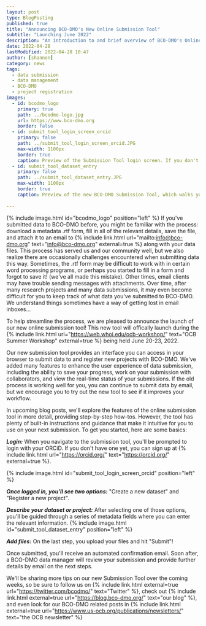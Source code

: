 ```yaml
---
layout: post
type: BlogPosting
published: true
title: "Announcing BCO-DMO's New Online Submission Tool"
subtitle: "Launching June 2022"
description: "An introduction to and brief overview of BCO-DMO's Online Data Submission Tool"
date: 2022-04-28
lastModified: 2022-04-28 10:47
author: [shannon]
category: news
tags: 
  - data submission
  - data management
  - BCO-DMO
  - project registration
images:
  - id: bcodmo_logo
    primary: true
    path: ../bcodmo-logo.jpg
    url: https://www.bco-dmo.org
    border: false
  - id: submit_tool_login_screen_orcid
    primary: false
    path: ../submit_tool_login_screen_orcid.JPG
    max-width: 1100px
    border: true
    caption: Preview of the Submission Tool login screen. If you don't have one already, sign up for an ORCiD at orcid.org
  - id: submit_tool_dataset_entry
    primary: false
    path: ../submit_tool_dataset_entry.JPG
    max-width: 1100px
    border: true
    caption: Preview of the new BCO-DMO Submission Tool, which walks you through providing metadata step-by-step with instructions and examples.
 
---
```

{% include image.html id="bcodmo_logo" position="left" %}
If you've submitted data to BCO-DMO before, you might be familiar with the process: download a metadata .rtf form, fill in all of the relevant details, save the file, and attach it to an email to {% include link.html url="mailto:info@bco-dmo.org" text="info@bco-dmo.org" external=true %} along with your data files. This process has served us and our community well, but we also realize there are occasionally challenges encountered when submitting data this way. Sometimes, the .rtf form may be difficult to work with in certain word processing programs, or perhaps you started to fill in a form and forgot to save it! (we've all made this mistake). Other times, email clients may have trouble sending messages with attachments. Over time, after many research projects and many data submissions, it may even become difficult for you to keep track of what data you've submitted to BCO-DMO. We understand things sometimes have a way of getting lost in email inboxes…

To help streamline the process, we are pleased to announce the launch of our new online submission tool! This new tool will offically launch during the {% include link.html url="https://web.whoi.edu/ocb-workshop/" text="OCB Summer Workshop" external=true %} being held June 20-23, 2022. 

Our new submission tool provides an interface you can access in your browser to submit data to and register new projects with BCO-DMO. We've added many features to enhance the user experience of data submission, including the ability to save your progress, work on your submission with collaborators, and view the real-time status of your submissions. If the old process is working well for you, you can continue to submit data by email, but we encourage you to try out the new tool to see if it improves your workflow. 

In upcoming blog posts, we'll explore the features of the online submission tool in more detail, providing step-by-step how-tos. However, the tool has plenty of built-in instructions and guidance that make it intuitive for you to use on your next submission. To get you started, here are some basics:

**_Login:_** When you navigate to the submission tool, you'll be prompted to login with your ORCiD. If you don't have one yet, you can sign up at {% include link.html url="https://orcid.org/" text="https://orcid.org/" external=true %}. 

{% include image.html id="submit_tool_login_screen_orcid" position="left" %}

**_Once logged in, you'll see two options:_** "Create a new dataset" and "Register a new project".

**_Describe your dataset or project:_** After selecting one of those options, you'll be guided through a series of metadata fields where you can enter the relevant information.
{% include image.html id="submit_tool_dataset_entry" position="left" %}

**_Add files:_** On the last step, you upload your files and hit "Submit"!

Once submitted, you'll receive an automated confirmation email. Soon after, a BCO-DMO data manager will review your submission and provide further details by email on the next steps. 

We'll be sharing more tips on our new Submission Tool over the coming weeks, so be sure to follow us on {% include link.html external=true url="https://twitter.com/bcodmo/" text="Twitter" %}, check out {% include link.html external=true url="https://blog.bco-dmo.org/" text="our blog" %}, and even look for our BCO-DMO related 
posts in {% include link.html external=true url="https://www.us-ocb.org/publications/newsletters/" text="the OCB newsletter" %}
